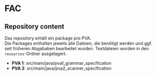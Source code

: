# FAC

## Repository content
Das repository erhält ein package pro PVA.  
Die Packages enthalten jeweils alle Dateien, die benötigt werden und ggf. seit früheren Abgababen bearbeitet wurden.
Textdateien wurden in den ``resources``-Ordner ausgelagert.

<ul>
<li><b>PVA 1</b>: src/main/java/pva1_grammar_specification</li>
<li><b>PVA 2</b>: src/main/java/pva2_scanner_specification</li>
</ul> 
